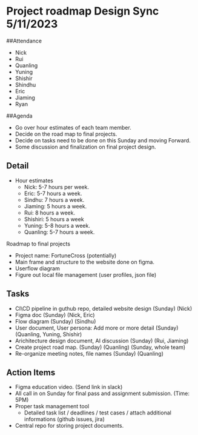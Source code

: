 # Project roadmap Design Sync 5/11/2023

##Attendance
- Nick
- Rui
- Quanling
- Yuning
- Shishir
- Shindhu
- Eric
- Jiaming
- Ryan

##Agenda
- Go over hour estimates of each team member.
- Decide on the road map to final projects.
- Decide on tasks need to be done on this Sunday and moving Forward.
- Some discussion and finalization on final project design.


## Detail
- Hour estimates
  - Nick: 5-7 hours per week.
  - Eric: 5-7 hours a week.
  - Sindhu: 7 hours a week.
  - Jiaming: 5 hours a week.
  - Rui: 8 hours a week.
  - Shishiri: 5 hours a week
  - Yuning: 5-8 hours a week.
  - Quanling: 5-7 hours a week.

Roadmap to final projects
  - Project name: FortuneCross (potentially)
  - Main frame and structure to the website done on figma.
  - Userflow diagram
  - Figure out local file management (user profiles, json file)




## Tasks
- CI\CD pipeline in guthub repo, detailed website design (Sunday) (Nick)
- Figma doc (Sunday) (Nick, Eric)
- Flow diagram (Sunday) (Sindhu)
- User document, User persona: Add more or more detail (Sunday) (Quanling, Yuning, Shishir)
- Arichitecture design document, AI discussion (Sunday) (Rui, Jiaming) 
- Create project road map. (Sunday) (Quanling) (Sunday, whole team)
- Re-organize meeting notes, file names (Sunday) (Quanling)

## Action Items
- Figma education video. (Send link in slack)
- All call in on Sunday for final pass and assignment submission. (Time: 5PM)
- Proper task management tool
    - Detailed task list / deadlines / test cases / attach additional informations (github issues, jira)
- Central repo for storing project documents.


